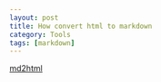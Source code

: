 ```yaml
---
layout: post
title: How convert html to markdown
category: Tools
tags: [markdown]
---
```


[md2html](tools/turndown.html)